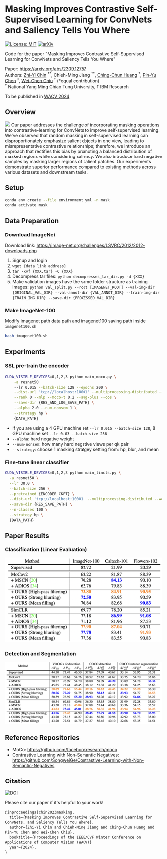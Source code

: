# Masking Improves Contrastive Self-Supervised Learning for ConvNets and Saliency Tells You Where

[![License: MIT](https://img.shields.io/badge/License-MIT-g.svg)](https://opensource.org/licenses/MIT)
[![arXiv](https://img.shields.io/badge/arXiv-2309.12757-b31b1b.svg)](https://arxiv.org/abs/2309.12757)

Code for the paper "Masking Improves Contrastive Self-Supervised Learning for ConvNets and Saliency Tells You Where"

Paper: https://arxiv.org/abs/2309.12757 \
Authors: [Zhi-Yi Chin](https://joycenerd.github.io/) $^{\dagger*}$, Chieh-Ming Jiang $^{\dagger*}$, [Ching-Chun Huang](http://acm.cs.nctu.edu.tw/) $^\dagger$, [Pin-Yu Chen](https://sites.google.com/site/pinyuchenpage) $^\ddagger$, [Wei-Chen Chiu](https://walonchiu.github.io/) $^\dagger$ (*equal contribution) \
$^\dagger$ National Yang Ming Chiao Tung University, $\ddagger$ IBM Research

To be published in [WACV 2024](https://wacv2024.thecvf.com/)

## Overview
![](./figure/model.png)
Our paper addresses the challenge of incorporating masking operations into contrastive-learning for ConvNets to improve self-supervised learning. We've observed that random masking in self-supervised learning can disproportionately emphasize salient objects in one view, leading to misrepresentative contrastive relationships; therefore, we introduce an approach that rectifies this bias by promoting a balanced distribution of masked regions while considering saliency. We also introduce hard negative samples by masking larger regions of salient patches. Our experiments demonstrate superior performance compared to existing methods across various datasets and downstream tasks.

## Setup
```bash
conda env create --file environment.yml -n mask
conda activate mask
```

## Data Preparation

### Download ImageNet
Download link: https://image-net.org/challenges/LSVRC/2012/2012-downloads.php
1. Signup and login
2. `wget {data link address}`
3. `tar -xvf {XXX.tar} -C {XXX}`
4. Decompress tar files: `python decompresses_tar_dir.py -d {XXX}`
5. Make validation images have the same folder structure as training images: `python val_split.py --root [IMAGENET_ROOT] --val-img-dir {ORIGINAL_VAL_DIR} --val-annot-dir {VAL_ANNOT_DIR} --train-img-dir {TRAIN_IMG_DIR} --save-dir {PROCESSED_VAL_DIR}`

### Make ImageNet-100
Modify imagenet path data path and imagenet100 saving path inside `imagenet100.sh`

```bash
bash imagenet100.sh
```

## Experiments

### SSL pre-train the encoder

```bash
CUDA_VISIBLE_DEVICES=0,1,2,3 python main_moco.py \
    -a resnet50 
    --lr 0.015 --batch-size 128 --epochs 200 \
    --dist-url 'tcp://localhost:10001' --multiprocessing-distributed --world-size 1 \
    --rank 0 --mlp --moco-t 0.2 --aug-plus --cos \
    --save-dir {RES_AND_LOG_SAVE_PATH} \
    --alpha 2.0 --num-nonsem 1 \
    --strategy hp \
    {DATA_PATH}
```

- If you are using a 4 GPU machine set `--lr 0.015 --batch-size 128`, 8 GPU machine set `--lr 0.03 --batch-size 256`
- `--alpha`: hard negative weight
- `--num-nonsem`: how many hard negative views per qk pair
- `--strategy`: choose 1 masking stratgey setting from: hp, blur, and mean

### Fine-tune linear classifier

```bash
CUDA_VISIBLE_DEVICES=0,1,2,3 python main_lincls.py \
  -a resnet50 \
  --lr 30.0 \
  --batch-size 256 \
  --pretrained {ENCODER_CKPT} \
  --dist-url 'tcp://localhost:10001' --multiprocessing-distributed --world-size 1 --rank 0 \
  --save-dir {RES_SAVE_PATH} \
  --n-classes 100 \
  --strategy hp \
  {DATA_PATH}
```

## Paper Results

### Classification (Linear Evaluation)
![](./figure/classification.png)

### Detection and Segmentation
![](./figure/det&segm.png)

## Reference Repositories
- MoCo: https://github.com/facebookresearch/moco
- Contrastive Learning with Non-Semantic Negatives: https://github.com/SongweiGe/Contrastive-Learning-with-Non-Semantic-Negatives

## Citation
[![DOI](https://img.shields.io/badge/DOI-10.48550/arXiv.2309.12757-green?color=FF8000?color=009922)](https://doi.org/10.48550/arXiv.2309.12757)

Please cite our paper if it's helpful to your work!
```
@inproceedings{chin2023masking,
  title={Masking Improves Contrastive Self-Supervised Learning for ConvNets, and Saliency Tells You Where},
  author={Zhi-Yi Chin and Chieh-Ming Jiang and Ching-Chun Huang and Pin-Yu Chen and Wei-Chen Chiu},
  booktitle={Proceedings of the IEEE/CVF Winter Conference on Applications of Computer Vision (WACV)}
  year={2024},
}
```